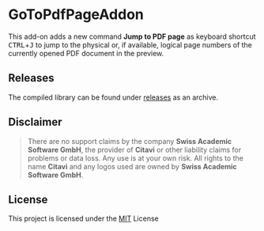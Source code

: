 # GoToPdfPageAddon

This add-on adds a new command **Jump to PDF page** as keyboard shortcut <kbd>CTRL</kbd>+<kbd>J</kbd> to jump to the physical or, if available, logical page numbers of the currently opened PDF document in the preview.

## Releases

The compiled library can be found under [releases](./../../releases) as an archive.

## Disclaimer

>There are no support claims by the company **Swiss Academic Software GmbH**, the provider of **Citavi** or other liability claims for problems or data loss. Any use is at your own risk. All rights to the name **Citavi** and any logos used are owned by **Swiss Academic Software GmbH**.

## License

This project is licensed under the [MIT](LICENSE) License
